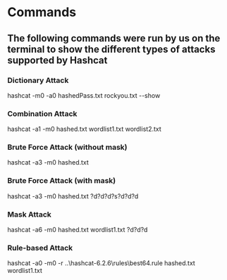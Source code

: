 # Commands

## The following commands were run by us on the terminal to show the different types of attacks supported by Hashcat

### Dictionary Attack
hashcat -m0 -a0 hashedPass.txt rockyou.txt --show

### Combination Attack
hashcat -a1 -m0 hashed.txt wordlist1.txt wordlist2.txt

### Brute Force Attack (without mask)
hashcat -a3 -m0 hashed.txt

### Brute Force Attack (with mask)
hashcat -a3 -m0 hashed.txt ?d?d?d?s?d?d?d

### Mask Attack
hashcat -a6 -m0 hashed.txt wordlist1.txt ?d?d?d

### Rule-based Attack
hashcat -a0 -m0 -r ..\hashcat-6.2.6\rules\best64.rule hashed.txt wordlist1.txt
